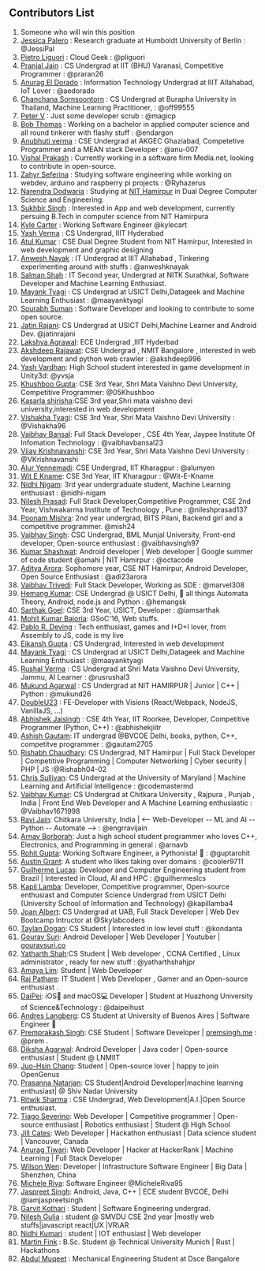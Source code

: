 ## Contributors List

1. Someone who will win this position
2. [Jessica Palero](https://github.com/JessiPal) : Research graduate at Humboldt University of Berlin : @JessiPal
3. [Pietro Liguori](https://github.com/pliguori) : Cloud Geek : @pliguori
4. [Pranjal Jain](https://github.com/praran26) : CS Undergrad at IIT (BHU) Varanasi, Competitive Programmer : @praran26
5. [Anurag El Dorado](https://github.com/aedorado) : Information Technology Undergrad at IIIT Allahabad, IoT Lover : @aedorado
6. [Chanchana Sornsoontorn](https://github.com/off99555) : CS Undergrad at Burapha University in Thailand, Machine Learning Practitioner, : @off99555
7. [Peter V](https://github.com/magicp) : Just some developer scrub : @magicp
8. [Bob Thomas](https://github.com/bob-thomas) : Working on a bachelor in applied computer science and all round tinkerer with flashy stuff : @endargon
9. [Anubhuti verma](https://github.com/anu-007) : CSE Undergrad at AKGEC Ghaziabad, Competetive Programmer and a MEAN stack Developer : @anu-007
10. [Vishal Prakash](https://github.com/vish21) : Currently working in a software firm Media.net, looking to contribute in open-source.
11. [Zahyr Seferina](https://github.com/Ryhazerus) : Studying software engineering while working on webdev, arduino and raspberry pi projects : @Ryhazerus
12. [Narendra Dodwaria](https://github.com/narendra36) : Studying at [NIT Hamirpur](http://nith.ac.in/) in Dual Degree Computer Science and Engineering.
13. [Sukhbir Singh](https://github.com/sukhbir-singh) : Interested in App and web development, currently persuing B.Tech in computer science from NIT Hamirpura
14. [Kyle Carter](https://github.com/kylec32) : Working Software Engineer @kylecart
15. [Yash Verma](https://github.com/yashvermac) : CS Undergrad, IIIT Hyderabad
16. [Atul Kumar](https://github.com/atul-kumar02) : CSE Dual Degree Student from NIT Hamirpur, Interested in web development and graphic designing
17. [Anwesh Nayak](https://github.com/anweshknayak) : IT Undergrad at IIIT Allahabad , Tinkering experimenting around with stuffs : @anweshknayak
18. [Salman Shah](https://github.com/salman-bhai) : IT Second year, Undergrad at NITK Surathkal, Software Developer and Machine Learning Enthusiast.
19. [Mayank Tyagi](https://github.com/maayanktyagi) : CS Undergrad at USICT Delhi,Datageek and Machine Learning Enthusiast : @maayanktyagi
20. [Sourabh Suman](https://github.com/sourabh1024) : Software Developer and looking to contribute to some open source.
21. [Jatin Rajani](https://github.com/jatinrajani):   CS Undergrad at USICT Delhi,Machine Learner and Android Dev. @jatinrajani
22. [Lakshya Agrawal](https://github.com/Lakshya1605): ECE Undergrad ,IIIT Hyderbad
23. [Akshdeep Rajawat](https://github.com/akshdeep996): CSE Undergrad , NMIT Bangalore , interested in web development and python web crawler : @akshdeep996
24. [Yash Vardhan](https://github.com/yvsja): High School student interested in game development in Unity3d: @yvsja
25. [Khushboo Gupta](https://github.com/05Khushboo): CSE 3rd Year, Shri Mata Vaishno Devi University, Competitive Programmer: @05Khushboo
26. [Kasarla shirisha](https://github.com/shiri04):CSE 3rd year,Shri mata vaishno devi university,interested in web development
27. [Vishakha Tyagi](https://github.com/Vishakha96): CSE 3rd Year, Shri Mata Vaishno Devi University : @Vishakha96
28. [Vaibhav Bansal](https://github.com/vaibhavbansal23): Full Stack Developer , CSE 4th Year, Jaypee Institute Of Infomation Technology : @vaibhavbansal23
29. [Vijay Krishnavanshi](https://github.com/vijaykrishnabvanshi): CSE 3rd Year, Shri Mata Vaishno Devi University : @VKrishnavanshi
30. [Alur Yennemadi](https://github.com/alumyen): CSE Undergrad, IIT Kharagpur : @alumyen
31. [Wit E Kname](https://github.com/Wit-E-Kname): CSE 3rd Year, IIT Kharagpur : @Wit-E-Kname
32. [Nidhi Nigam](https://github.com/nidhi-nigam): 3rd year undergraduate student, Machine Learning enthusiast : @nidhi-nigam
33. [Nilesh Prasad](https://github.com/nileshprasad137): Full Stack Developer,Competitive Programmer, CSE 2nd Year, Vishwakarma Institute of Technology , Pune : @nileshprasad137
34. [Poonam Mishra](https://github.com/mish24): 2nd year undergrad, BITS Pilani, Backend girl and a competitive programmer. @mish24
35. [Vaibhav Singh](https://github.com/vaibhavsingh97): CSC Undergrad, BML Munjal University, Front-end developer, Open-source enthusiast : @vaibhavsingh97
36. [Kumar Shashwat](https://github.com/octacode): Android developer | Web developer | Google summer of code student @amahi | NIT Hamirpur : @octacode
37. [Aditya Arora](https://github.com/adi23arora): Sophomore year, CSE NIT Hamirpur, Android Developer, Open Source Enthusiast : @adi23arora
38. [Vaibhav Trivedi](https://github.com/marvel308): Full Stack Developer, Working as SDE : @marvel308
39. [Hemang Kumar](https://github.com/hemangsk): CSE Undergrad @ USICT Delhi, :rocket: all things Automata Theory, Android, node.js and Python : @hemangsk
40. [Sarthak Goel](https://github.com/iamsarthak): CSE 3rd Year, USICT, Developer : @iamsarthak
41. [Mohit Kumar Bajoria](https://github.com/mbj36): GSoC'16, Web stuffs.
42. [Pablo R. Deving](https://github.com/PRDeving) : Tech enthusiast, games and I+D+I lover, from Assembly to JS, code is my live
43. [Eikansh Gupta](https://github.com/Eikansh) : CS Undergrad, Interested in web development
44. [Mayank Tyagi](https://github.com/maayanktyagi) : CS Undergrad at USICT Delhi,Datageek and Machine Learning Enthusiast : @maayanktyagi
45. [Rushal Verma](https://github.com/rusrushal13) : CS Undergrad at Shri Mata Vaishno Devi University, Jammu, AI Learner : @rusrushal3
46. [Mukund Agarwal](https://github.com/mukund26) : CS Undergrad at NIT HAMIRPUR | Junior | C++ | Python : @mukund26
47. [DoubleU23](https://github.com/DoubleU23) : FE-Developer with Visions (React/Webpack, NodeJS, VanillaJS, ...)
48. [Abhishek Jaisingh](https://github.com/abhishekjiitr) : CSE 4th Year, IIT Roorkee, Developer, Competitive Programmer (Python, C++) : @abhishekjiitr
49. [Ashish Gautam](https://github.com/gautam2705): IT undergrad @BVCOE Delhi, books, python, C++, competitve programmer : @gautam2705
50. [Rishabh Chaudhary](http://github.com/Rishabh04-02/): CS Undergrad, NIT Hamirpur | Full Stack Developer | Competitive Programming | Computer Networking | Cyber security | PHP | JS :@Rishabh04-02
51. [Chris Sullivan](https://github.com/codemastermd): CS Undergrad at the University of Maryland | Machine Learning and Artificial Intelligence : @codemastermd
52. [Vaibhav Kumar](https://github.com/Vaibhav1671998): CS Undergrad at Chitkara University , Rajpura , Punjab , India | Front End Web Developer and A Machine Learning enthusiastic : @Vaibhav1671998
53. [Ravi Jain](https://github.com/engrravijain): Chitkara University, India | <-- Web-Developer -- ML and AI -- Python -- Automate --> : @engrravijain
54. [Arnav Borborah](https://github.com/arnavb): Just a high school student programmer who loves C++, Electronics, and Programming in general : @arnavb
55. [Rohit Gupta](https://github.com/guptarohit): Working Software Engineer, a Pythonista! 🐍 : @guptarohit
56. [Austin Grant](https://github.com/cooler9711): A student who likes taking over domains : @cooler9711
57. [Guilherme Lucas](https://github.com/Guilhermeslucas): Developer and Computer Engineering student from Brazil | Interested in Cloud, AI and HPC : @guilhermeslcs
58. [Kapil Lamba](https://github.com/kapillamba4): Developer, Competitive programmer, Open-source enthusiast and Computer Science Undergrad from USICT Delhi (University School of Information and Technology) @kapillamba4
59. [Joan Albert](https://github.com/jalbertsr): CS Undergrad at UAB, Full Stack Developer | Web Dev Bootcamp Intructor at @Skylabcoders  
60. [Taylan Dogan](https://github.com/kondanta): CS Student | Interested in low level stuff : @kondanta
61. [Gourav Suri](https://github.com/thegenuinegourav): Android Developer | Web Developer | Youtuber | [gouravsuri.co](https://gouravsuri.co)
62. [Yatharth Shah](https://github.com/yatharthshahjpr):CS Student | Web developer , CCNA Certified , Linux administrator , ready for new stuff : @yatharthshahjpr
63. [Amaya Lim](https://github.com/nightrainlily): Student | Web Developer
64. [Raj Pathare](https://github.com/RajPathare): IT Student | Web Developer , Gamer and an Open-source enthusiast .
65. [DaiPei](https://github.com/daipeihust): iOS📱 and macOS💻 Developer | Student at Huazhong University of Science&Technology : @daipeihust
66. [Andres Langberg](https://github.com/alangberg): CS Student at University of Buenos Aires | Software Engineer 🐔
67. [Premprakash Singh](https://github.com/PREMPRAKASHSINGH): CSE Student | Software Developer | [premsingh.me](http://premsingh.me) : @prem .
68. [Diksha Agarwal](https://github.com/Dikshaag98): Android Developer | Java coder | Open-source enthusiast | Student @ LNMIIT
69. [Juo-Hsin Chang](https://github.com/magicansk): Student |  Open-source lover  | happy to join OpenGenus
70. [Prasanna Natarjan](https://github.com/PrasannaNatarajan): CS Student|Android Developer|machine learning enthusiast| @ Shiv Nadar University
71. [Ritwik Sharma](https://github.com/ritwik12) : CSE Undergrad, Web Development|A.I.|Open Source enthusiast.
72. [Tiago Severino](https://github.com/TiagoSeverino): Web Developer | Competitive programmer | Open-source enthusiast | Robotics enthusiast | Student @ High School
73. [Jill Cates](https://github.com/topspinj): Web Developer | Hackathon enthusiast | Data science student | Vancouver, Canada
74. [Anurag Tiwari](https://github.com/t2013anurag): Web Developer | Hacker at HackerRank | Machine Learning | Full Stack Developer
75. [Wilson Wen](https://github.com/wilsonwen): Developer | Infrastructure Software Engineer | Big Data | Shenzhen, China
76. [Michele Riva](http://miiit.ch): Software Engineer @MicheleRiva95
77. [Jaspreet Singh](https://github.com/iamjaspreetsingh): Android, Java, C++ | ECE student BVCOE, Delhi @iamjaspreetsingh
78. [Garvit Kothari](https://github.com/Garvit-k) : Student | Software Engineering undergrad.
79. [Nilesh Gulia](https://github.com/nileshgulia1) : student @ SMVDU CSE 2nd year |mostly web stuffs|javascript react|UX |VR\AR
80. [Nidhi Kumari](https://github.com/NidhiKJha) : student | IOT enthusiast | Web developer
81. [Martin Fink](https://github.com/martin-fink) : B.Sc. Student @ Technical University Munich | Rust | Hackathons
82. [Abdul Muqeet](https://github.com/Nawaz088) : Mechanical Engineering Student at Dsce Bangalore

